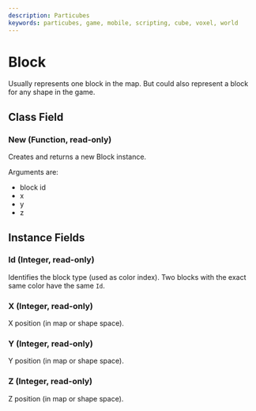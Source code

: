 ```yaml
---
description: Particubes
keywords: particubes, game, mobile, scripting, cube, voxel, world
---
```


# Block

Usually represents one block in the map. But could also represent a block for any shape in the game.

## Class Field

### New (Function, read-only)

Creates and returns a new Block instance.

Arguments are:

- block id
- x
- y
- z

## Instance Fields

### Id (Integer, read-only)

Identifies the block type (used as color index). Two blocks with the exact same color have the same `Id`.

### X (Integer, read-only)

X position (in map or shape space).

### Y (Integer, read-only)

Y position (in map or shape space).

### Z (Integer, read-only)

Z position (in map or shape space).
